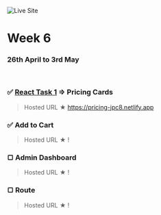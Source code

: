 ![Live Site](https://img.shields.io/badge/Site-Ongoing-orange) <!--![stats](https://img.shields.io/badge/Completed%20On-April-blue) -->

# Week 6

### 26th April to 3rd May

<br>

### ✅ [React Task 1](React-task-1) ⇒ Pricing Cards

> Hosted URL ★ https://pricing-jpc8.netlify.app
> <br/>

### ✅ Add to Cart

> Hosted URL ★ !
> <br>

### ▢ Admin Dashboard

> Hosted URL ★ !
> <br>

### ▢ Route

> Hosted URL ★ !
> <br>
